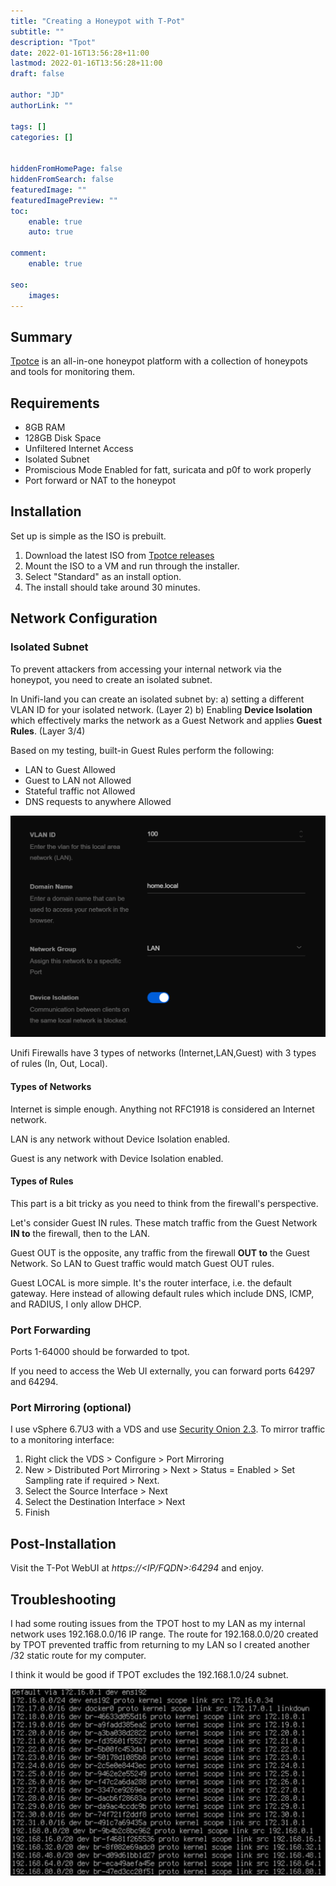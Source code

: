 ```yaml
---
title: "Creating a Honeypot with T-Pot"
subtitle: ""
description: "Tpot"
date: 2022-01-16T13:56:28+11:00
lastmod: 2022-01-16T13:56:28+11:00
draft: false

author: "JD"
authorLink: ""

tags: []
categories: []


hiddenFromHomePage: false
hiddenFromSearch: false
featuredImage: ""
featuredImagePreview: ""
toc:
    enable: true
    auto: true

comment:
    enable: true

seo:
    images:
---
```


## Summary

[Tpotce](https://github.com/telekom-security/tpotce) is an all-in-one honeypot platform with a collection of honeypots and tools for monitoring them.

## Requirements

- 8GB RAM
- 128GB Disk Space
- Unfiltered Internet Access
- Isolated Subnet
- Promiscious Mode Enabled for fatt, suricata and p0f to work properly
- Port forward or NAT to the honeypot

## Installation

Set up is simple as the ISO is prebuilt.

1. Download the latest ISO from [Tpotce releases](https://github.com/telekom-security/tpotce/releases)
2. Mount the ISO to a VM and run through the installer.
3. Select "Standard" as an install option.
4. The install should take around 30 minutes.

## Network Configuration

### Isolated Subnet

To prevent attackers from accessing your internal network via the honeypot, you need to create an isolated subnet.

In Unifi-land you can create an isolated subnet by:
a) setting a different VLAN ID for your isolated network. (Layer 2)
b) Enabling **Device Isolation** which effectively marks the network as a Guest Network and applies **Guest Rules**. (Layer 3/4)

Based on my testing, built-in Guest Rules perform the following:

- LAN to Guest Allowed
- Guest to LAN not Allowed
- Stateful traffic not Allowed
- DNS requests to anywhere Allowed

![Unifi Network Settings](/tpot-network-settings.png)

Unifi Firewalls have 3 types of networks (Internet,LAN,Guest) with 3 types of rules (In, Out, Local).

#### Types of Networks

Internet is simple enough. Anything not RFC1918 is considered an Internet network.

LAN is any network without Device Isolation enabled.

Guest is any network with Device Isolation enabled.

#### Types of Rules

This part is a bit tricky as you need to think from the firewall's perspective.

Let's consider Guest IN rules. These match traffic from the Guest Network **IN to** the firewall, then to the LAN.

Guest OUT is the opposite, any traffic from the firewall **OUT to** the Guest Network. So LAN to Guest traffic would match Guest OUT rules.

Guest LOCAL is more simple. It's the router interface, i.e. the default gateway. Here instead of allowing default rules which include DNS, ICMP, and RADIUS, I only allow DHCP.

### Port Forwarding

Ports 1-64000 should be forwarded to tpot.

If you need to access the Web UI externally, you can forward ports 64297 and 64294.

### Port Mirroring (optional)

I use vSphere 6.7U3 with a VDS and use [Security Onion 2.3](https://securityonionsolutions.com/). To mirror traffic to a monitoring interface:
1. Right click the VDS > Configure > Port Mirroring
2. New > Distributed Port Mirroring > Next > Status = Enabled > Set Sampling rate if required > Next.
3. Select the Source Interface > Next
4. Select the Destination Interface > Next
5. Finish

## Post-Installation

Visit the T-Pot WebUI at *https://<IP/FQDN>:64294* and enjoy.

## Troubleshooting

I had some routing issues from the TPOT host to my LAN as my internal network uses 192.168.0.0/16 IP range. The route for 192.168.0.0/20 created by TPOT prevented traffic from returning to my LAN so I created another /32 static route for my computer.

I think it would be good if TPOT excludes the 192.168.1.0/24 subnet.

![Routing Issue](/tpot-route.png)